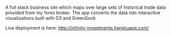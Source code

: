 A full stack business site which maps over large sets of historical trade data provided from my forex broker. The app converts the data into interactive visualizations built with D3 and GreenSock.

Live deployment is here: http://infinity-investments.herokuapp.com/
